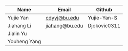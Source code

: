 | Name         | Email      | Github      |
|--------------|------------|-------------|
| Yujie Yan    | cdyyj@bu.edu | Yujie-Yan-S |
| Jiahang Li   |jiahang@bu.edu|Djokovic0311|
| Jialin Yu    |          |           |
| Youheng Yang |          |           |